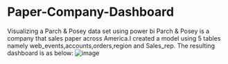 # Paper-Company-Dashboard
Visualizing a Parch &amp; Posey data set using power bi
Parch & Posey is a company that sales paper across America.I created a model using 5 tables namely web_events,accounts,orders,region and Sales_rep.
The resulting dashboard is as below:
![image](https://github.com/user-attachments/assets/64324d88-636c-4cb2-8bd8-cef22f05f71c)
